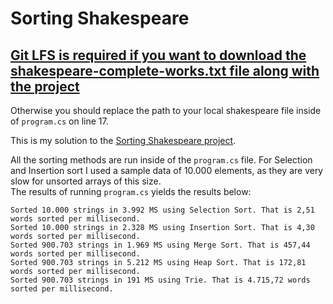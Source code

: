 # Sorting Shakespeare  
## [Git LFS is required if you want to download the shakespeare-complete-works.txt file along with the project](https://git-lfs.github.com/)  
Otherwise you should replace the path to your local shakespeare file inside of `program.cs` on line 17.  

This is my solution to the [Sorting Shakespeare project](https://datsoftlyngby.github.io/soft2020spring/resources/d34f80c6-01-miniproject-sorting-shakespeare.pdf).  

All the sorting methods are run inside of the `program.cs` file. For Selection and Insertion sort I used a sample data of 10.000 elements, as they are very slow for unsorted arrays of this size.  
The results of running `program.cs` yields the results below:  
```
Sorted 10.000 strings in 3.992 MS using Selection Sort. That is 2,51 words sorted per millisecond.
Sorted 10.000 strings in 2.328 MS using Insertion Sort. That is 4,30 words sorted per millisecond.
Sorted 900.703 strings in 1.969 MS using Merge Sort. That is 457,44 words sorted per millisecond.
Sorted 900.703 strings in 5.212 MS using Heap Sort. That is 172,81 words sorted per millisecond.
Sorted 900.703 strings in 191 MS using Trie. That is 4.715,72 words sorted per millisecond.

```
